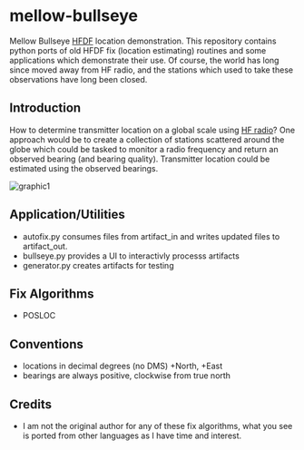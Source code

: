 # mellow-bullseye
Mellow Bullseye [HFDF](https://en.wikipedia.org/wiki/Direction_finding) location demonstration.  This repository contains python ports of old HFDF fix (location estimating) routines and some applications which demonstrate their use.  Of course, the world has long since moved away from HF radio, and the stations which used to take these observations have long been closed.

## Introduction
How to determine transmitter location on a global scale using [HF radio](https://en.wikipedia.org/wiki/High_frequency)?  One approach would be to create a collection of stations scattered around the globe which could be tasked to monitor a radio frequency and return an observed bearing (and bearing quality).  Transmitter location could be estimated using the observed bearings.

![graphic1](https://github.com/guycole/mellow-bullseye/blob/main/early.png)

## Application/Utilities
+ autofix.py consumes files from artifact_in and writes updated files to artifact_out.
+ bullseye.py provides a UI to interactivly processs artifacts
+ generator.py creates artifacts for testing

## Fix Algorithms
+ POSLOC

## Conventions
+ locations in decimal degrees (no DMS) +North, +East
+ bearings are always positive, clockwise from true north

## Credits
+ I am not the original author for any of these fix algorithms, what you see is ported from other languages as I have time and interest.  